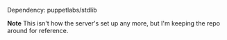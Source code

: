Dependency: puppetlabs/stdlib

**Note** This isn't how the server's set up any more, but I'm keeping the repo
around for reference.
